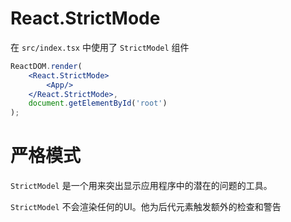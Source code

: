 # React.StrictMode

在 `src/index.tsx` 中使用了 `StrictModel` 组件

```jsx
ReactDOM.render(
    <React.StrictMode>
        <App/>
    </React.StrictMode>,
    document.getElementById('root')
);
```

# 严格模式

`StrictModel`  是一个用来突出显示应用程序中的潜在的问题的工具。

`StrictModel` 不会渲染任何的UI。他为后代元素触发额外的检查和警告

